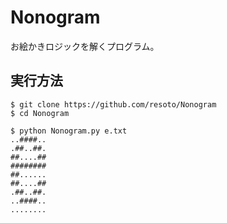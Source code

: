# Nonogram

お絵かきロジックを解くプログラム。

## 実行方法
```
$ git clone https://github.com/resoto/Nonogram
$ cd Nonogram
```
```
$ python Nonogram.py e.txt
..####..
.##..##.
##....##
########
##......
##....##
.##..##.
..####..
........
```
